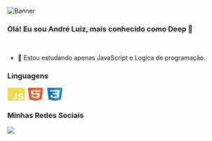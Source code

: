 ![Banner](https://cdn.discordapp.com/attachments/655300196976164896/1151571662152683561/HD_wallpaper__black_white_programming_programming_language_Python_programming.jpeg)

### Olá! Eu sou André Luiz, mais conhecido como Deep 👋
<br>

 - 🌴 Estou estudando apenas JavaScript e Logica de programação.
   
### Linguagens
<div style="display: inline_block">
  <img align="center" alt="Gabi-Js" height="30" width="40" src="https://raw.githubusercontent.com/devicons/devicon/master/icons/javascript/javascript-plain.svg">
  <img align="center" alt="Gabi-HTML" height="30" width="40" src="https://raw.githubusercontent.com/devicons/devicon/master/icons/html5/html5-original.svg">
  <img align="center" alt="Gabi-CSS" height="30" width="40" src="https://raw.githubusercontent.com/devicons/devicon/master/icons/css3/css3-original.svg">
 
### Minhas Redes Sociais
<div> 
  <a href="https://www.instagram.com/dantas_z1/" target="_blank"><img src="https://img.shields.io/badge/-Instagram-%23E4405F?style=for-the-badge&logo=instagram&logoColor=white" target="_blank"></a>
 
